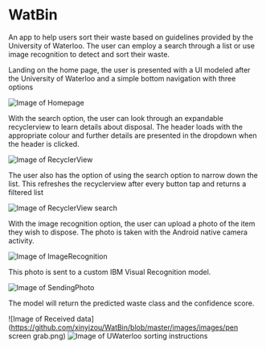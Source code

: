 # WatBin

An app to help users sort their waste based on guidelines provided by the University of Waterloo. The user can employ a search through a list or use image recognition to detect and sort their waste.

Landing on the home page, the user is presented with a UI modeled after the University of Waterloo and a simple bottom navigation with three options

![Image of Homepage](https://github.com/xinyizou/WatBin/blob/master/images/Screenshot_20190603-141756_WatBin.jpg)

With the search option, the user can look through an expandable recyclerview to learn details about disposal. The header loads with the appropriate colour and further details are presented in the dropdown when the header is clicked.

![Image of RecyclerView](https://github.com/xinyizou/WatBin/blob/master/images/Screenshot_20190603-151546_WatBin.jpg)

The user also has the option of using the search option to narrow down the list. This refreshes the recyclerview after every button tap and returns a filtered list

![Image of RecyclerView search](https://github.com/xinyizou/WatBin/blob/master/images/Screenshot_20190603-141812_WatBin.jpg)

With the image recognition option, the user can upload a photo of the item they wish to dispose. The photo is taken with the Android native camera activity. 

![Image of ImageRecognition](https://github.com/xinyizou/WatBin/blob/master/images/Screenshot_20190603-141831_WatBin.jpg)

This photo is sent to a custom IBM Visual Recognition model.

![Image of SendingPhoto](https://github.com/xinyizou/WatBin/blob/master/images/Screenshot_20190603-141900_WatBin.jpg)

The model will return the predicted waste class and the confidence score.

![Image of Received data](https://github.com/xinyizou/WatBin/blob/master/images/images/pen screen grab.png)
![Image of UWaterloo sorting instructions](https://github.com/xinyizou/WatBin/blob/master/images/pen.PNG)

